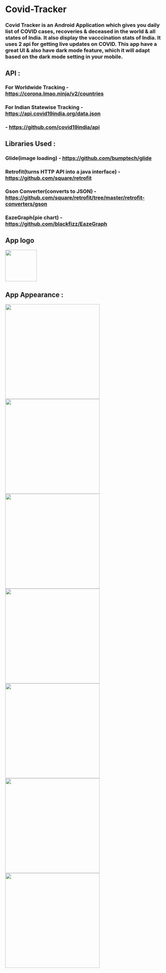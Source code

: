 # Covid-Tracker
### Covid Tracker is an Android Application which gives you daily list of COVID cases, recoveries & deceased in the world & all states of India. It also display the vacccination stats of India. It uses 2 api for getting live updates on COVID. This app have a great UI & also have dark mode feature, which it will adapt based on the dark mode setting in your mobile.

## API :
### For Worldwide Tracking - https://corona.lmao.ninja/v2/countries
### For Indian Statewise Tracking - https://api.covid19india.org/data.json
###                               - https://github.com/covid19india/api

## Libraries Used :
### Glide(image loading) - https://github.com/bumptech/glide
### Retrofit(turns HTTP API into a java interface) - https://github.com/square/retrofit
### Gson Converter(converts to JSON) - https://github.com/square/retrofit/tree/master/retrofit-converters/gson
### EazeGraph(pie chart) - https://github.com/blackfizz/EazeGraph

## App logo
<img src = "app\src\main\res\drawable-v24\logo.png" width="100">

## App Appearance :
<img src = "app\src\main\res\drawable-v24\ss1.jpg" width="300">
<img src = "app\src\main\res\drawable-v24\ss2.jpg" width="300">
<img src = "app\src\main\res\drawable-v24\ss3.jpg" width="300">
<img src = "app\src\main\res\drawable-v24\ss4.jpg" width="300">
<img src = "app\src\main\res\drawable-v24\ss5.jpg" width="300">
<img src = "app\src\main\res\drawable-v24\ss6.jpg" width="300">
<img src = "app\src\main\res\drawable-v24\ss7.jpg" width="300">
